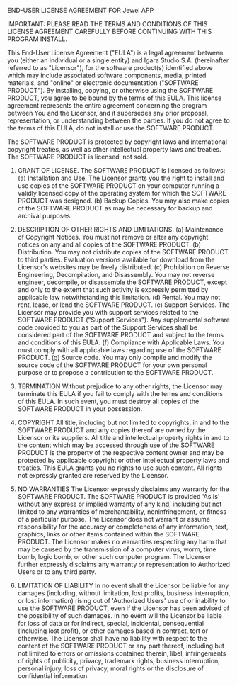 END-USER LICENSE AGREEMENT FOR Jewel APP

IMPORTANT: PLEASE READ THE TERMS AND CONDITIONS OF THIS LICENSE AGREEMENT CAREFULLY BEFORE CONTINUING WITH THIS PROGRAM INSTALL.

This End-User License Agreement ("EULA") is a legal agreement between you (either an individual or a single entity) and Igara Studio S.A. (hereinafter referred to as "Licensor"), for the software product(s) identified above which may include associated software components, media, printed materials, and "online" or electronic documentation ("SOFTWARE PRODUCT"). By installing, copying, or otherwise using the SOFTWARE PRODUCT, you agree to be bound by the terms of this EULA. This license agreement represents the entire agreement concerning the program between You and the Licensor, and it supersedes any prior proposal, representation, or understanding between the parties. If you do not agree to the terms of this EULA, do not install or use the SOFTWARE PRODUCT.

The SOFTWARE PRODUCT is protected by copyright laws and international copyright treaties, as well as other intellectual property laws and treaties. The SOFTWARE PRODUCT is licensed, not sold.

1. GRANT OF LICENSE.
   The SOFTWARE PRODUCT is licensed as follows:
   (a) Installation and Use.
   The Licensor grants you the right to install and use copies of the SOFTWARE PRODUCT on your computer running a validly licensed copy of the operating system for which the SOFTWARE PRODUCT was designed.
   (b) Backup Copies.
   You may also make copies of the SOFTWARE PRODUCT as may be necessary for backup and archival purposes.

2. DESCRIPTION OF OTHER RIGHTS AND LIMITATIONS.
   (a) Maintenance of Copyright Notices.
   You must not remove or alter any copyright notices on any and all copies of the SOFTWARE PRODUCT.
   (b) Distribution.
   You may not distribute copies of the SOFTWARE PRODUCT to third parties. Evaluation versions available for download from the Licensor's websites may be freely distributed.
   (c) Prohibition on Reverse Engineering, Decompilation, and Disassembly.
   You may not reverse engineer, decompile, or disassemble the SOFTWARE PRODUCT, except and only to the extent that such activity is expressly permitted by applicable law notwithstanding this limitation.
   (d) Rental.
   You may not rent, lease, or lend the SOFTWARE PRODUCT.
   (e) Support Services.
   The Licensor may provide you with support services related to the SOFTWARE PRODUCT ("Support Services"). Any supplemental software code provided to you as part of the Support Services shall be considered part of the SOFTWARE PRODUCT and subject to the terms and conditions of this EULA.
   (f) Compliance with Applicable Laws.
   You must comply with all applicable laws regarding use of the SOFTWARE PRODUCT.
   (g) Source code.
   You may only compile and modify the source code of the SOFTWARE PRODUCT for your own personal purpose or to propose a contribution to the SOFTWARE PRODUCT.

3. TERMINATION
   Without prejudice to any other rights, the Licensor may terminate this EULA if you fail to comply with the terms and conditions of this EULA. In such event, you must destroy all copies of the SOFTWARE PRODUCT in your possession.

4. COPYRIGHT
   All title, including but not limited to copyrights, in and to the SOFTWARE PRODUCT and any copies thereof are owned by the Licensor or its suppliers. All title and intellectual property rights in and to the content which may be accessed through use of the SOFTWARE PRODUCT is the property of the respective content owner and may be protected by applicable copyright or other intellectual property laws and treaties. This EULA grants you no rights to use such content. All rights not expressly granted are reserved by the Licensor.

5. NO WARRANTIES
   The Licensor expressly disclaims any warranty for the SOFTWARE PRODUCT. The SOFTWARE PRODUCT is provided 'As Is' without any express or implied warranty of any kind, including but not limited to any warranties of merchantability, noninfringement, or fitness of a particular purpose. The Licensor does not warrant or assume responsibility for the accuracy or completeness of any information, text, graphics, links or other items contained within the SOFTWARE PRODUCT. The Licensor makes no warranties respecting any harm that may be caused by the transmission of a computer virus, worm, time bomb, logic bomb, or other such computer program. The Licensor further expressly disclaims any warranty or representation to Authorized Users or to any third party.

6. LIMITATION OF LIABILITY
   In no event shall the Licensor be liable for any damages (including, without limitation, lost profits, business interruption, or lost information) rising out of 'Authorized Users' use of or inability to use the SOFTWARE PRODUCT, even if the Licensor has been advised of the possibility of such damages. In no event will the Licensor be liable for loss of data or for indirect, special, incidental, consequential (including lost profit), or other damages based in contract, tort or otherwise. The Licensor shall have no liability with respect to the content of the SOFTWARE PRODUCT or any part thereof, including but not limited to errors or omissions contained therein, libel, infringements of rights of publicity, privacy, trademark rights, business interruption, personal injury, loss of privacy, moral rights or the disclosure of confidential information.